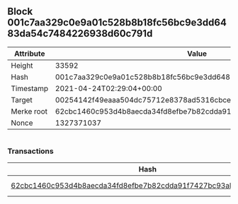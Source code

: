 ## Block 001c7aa329c0e9a01c528b8b18fc56bc9e3dd6483da54c7484226938d60c791d

Attribute | Value
--- | ---
Height | 33592
Hash | 001c7aa329c0e9a01c528b8b18fc56bc9e3dd6483da54c7484226938d60c791d
Timestamp | 2021-04-24T02:29:04+00:00
Target | 00254142f49eaaa504dc75712e8378ad5316cbcead634704b3734b6271167cc4
Merke root | 62cbc1460c953d4b8aecda34fd8efbe7b82cdda91f7427bc93abf591db5f62b0
Nonce | 1327371037

```

```

### Transactions

Hash | Amount
--- | ---
[62cbc1460c953d4b8aecda34fd8efbe7b82cdda91f7427bc93abf591db5f62b0](62cbc1460c953d4b8aecda34fd8efbe7b82cdda91f7427bc93abf591db5f62b0.md) | 10.00000000 SKEPTI 
